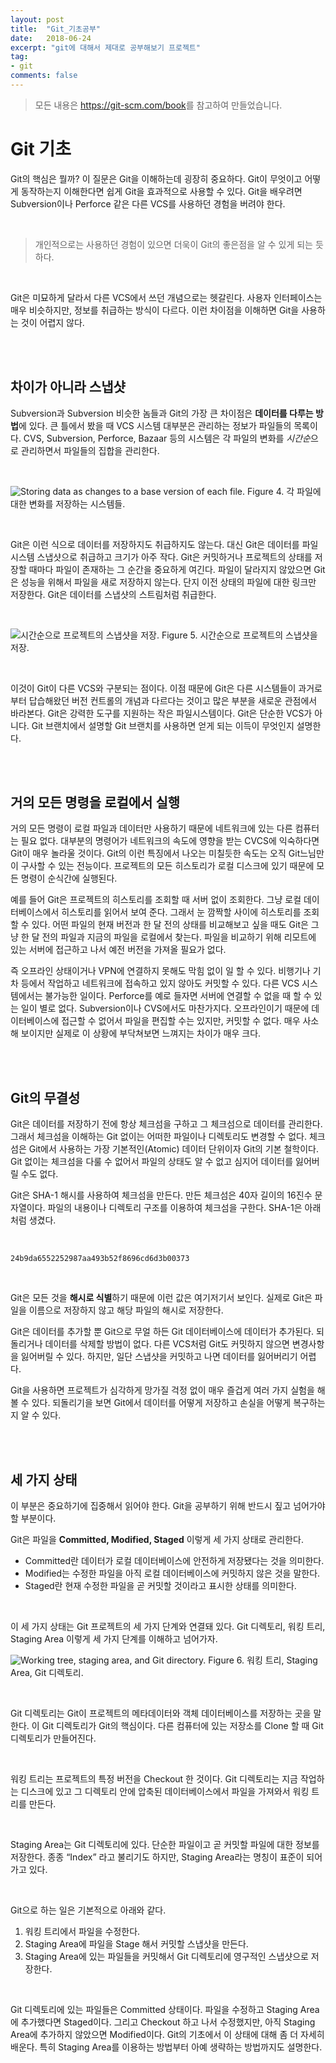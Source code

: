 ```yaml
---
layout: post
title:  "Git_기초공부"
date:   2018-06-24
excerpt: "git에 대해서 제대로 공부해보기 프로젝트"
tag:
- git
comments: false
---
```


> 모든 내용은 <https://git-scm.com/book>를 참고하여 만들었습니다.

# **Git 기초**

Git의 핵심은 뭘까? 이 질문은 Git을 이해하는데 굉장히 중요하다. Git이 무엇이고 어떻게 동작하는지 이해한다면 쉽게 Git을 효과적으로 사용할 수 있다. Git을 배우려면 Subversion이나 Perforce 같은 다른 VCS를 사용하던 경험을 버려야 한다.

<br>

> 개인적으로는 사용하던 경험이 있으면 더욱이 Git의 좋은점을 알 수 있게 되는 듯하다.

<br>

Git은 미묘하게 달라서 다른 VCS에서 쓰던 개념으로는 헷갈린다. 사용자 인터페이스는 매우 비슷하지만, 정보를 취급하는 방식이 다르다. 이런 차이점을 이해하면 Git을 사용하는 것이 어렵지 않다.

<br>
<br>

## **차이가 아니라 스냅샷**

Subversion과 Subversion 비슷한 놈들과 Git의 가장 큰 차이점은 **데이터를 다루는 방법**에 있다. 큰 틀에서 봤을 때 VCS 시스템 대부분은 관리하는 정보가 파일들의 목록이다. CVS, Subversion, Perforce, Bazaar 등의 시스템은 각 파일의 변화를 *시간순*으로 관리하면서 파일들의 집합을 관리한다.

<br>

![Storing data as changes to a base version of each file.](https://git-scm.com/book/en/v2/images/deltas.png)
Figure 4. 각 파일에 대한 변화를 저장하는 시스템들.

<br>

Git은 이런 식으로 데이터를 저장하지도 취급하지도 않는다. 대신 Git은 데이터를 파일 시스템 스냅샷으로 취급하고 크기가 아주 작다. Git은 커밋하거나 프로젝트의 상태를 저장할 때마다 파일이 존재하는 그 순간을 중요하게 여긴다. 파일이 달라지지 않았으면 Git은 성능을 위해서 파일을 새로 저장하지 않는다. 단지 이전 상태의 파일에 대한 링크만 저장한다. Git은 데이터를 스냅샷의 스트림처럼 취급한다.

<br>

![시간순으로 프로젝트의 스냅샷을 저장.](https://git-scm.com/book/en/v2/images/snapshots.png)
Figure 5. 시간순으로 프로젝트의 스냅샷을 저장.

<br>

이것이 Git이 다른 VCS와 구분되는 점이다. 이점 때문에 Git은 다른 시스템들이 과거로부터 답습해왔던 버전 컨트롤의 개념과 다르다는 것이고 많은 부분을 새로운 관점에서 바라본다. Git은 강력한 도구를 지원하는 작은 파일시스템이다. Git은 단순한 VCS가 아니다. Git 브랜치에서 설명할 Git 브랜치를 사용하면 얻게 되는 이득이 무엇인지 설명한다.

<br>
<br>

## 거의 모든 명령을 로컬에서 실행

거의 모든 명령이 로컬 파일과 데이터만 사용하기 때문에 네트워크에 있는 다른 컴퓨터는 필요 없다. 대부분의 명령어가 네트워크의 속도에 영향을 받는 CVCS에 익숙하다면 Git이 매우 놀라울 것이다. Git의 이런 특징에서 나오는 미칠듯한 속도는 오직 Git느님만이 구사할 수 있는 전능이다. 프로젝트의 모든 히스토리가 로컬 디스크에 있기 때문에 모든 명령이 순식간에 실행된다.
<br>

예를 들어 Git은 프로젝트의 히스토리를 조회할 때 서버 없이 조회한다. 그냥 로컬 데이터베이스에서 히스토리를 읽어서 보여 준다. 그래서 눈 깜짝할 사이에 히스토리를 조회할 수 있다. 어떤 파일의 현재 버전과 한 달 전의 상태를 비교해보고 싶을 때도 Git은 그냥 한 달 전의 파일과 지금의 파일을 로컬에서 찾는다. 파일을 비교하기 위해 리모트에 있는 서버에 접근하고 나서 예전 버전을 가져올 필요가 없다.
<br>

즉 오프라인 상태이거나 VPN에 연결하지 못해도 막힘 없이 일 할 수 있다. 비행기나 기차 등에서 작업하고 네트워크에 접속하고 있지 않아도 커밋할 수 있다. 다른 VCS 시스템에서는 불가능한 일이다. Perforce를 예로 들자면 서버에 연결할 수 없을 때 할 수 있는 일이 별로 없다. Subversion이나 CVS에서도 마찬가지다. 오프라인이기 때문에 데이터베이스에 접근할 수 없어서 파일을 편집할 수는 있지만, 커밋할 수 없다. 매우 사소해 보이지만 실제로 이 상황에 부닥쳐보면 느껴지는 차이가 매우 크다.

<br>
<br>

## Git의 무결성

Git은 데이터를 저장하기 전에 항상 체크섬을 구하고 그 체크섬으로 데이터를 관리한다. 그래서 체크섬을 이해하는 Git 없이는 어떠한 파일이나 디렉토리도 변경할 수 없다. 체크섬은 Git에서 사용하는 가장 기본적인(Atomic) 데이터 단위이자 Git의 기본 철학이다. Git 없이는 체크섬을 다룰 수 없어서 파일의 상태도 알 수 없고 심지어 데이터를 잃어버릴 수도 없다.
<br>

Git은 SHA-1 해시를 사용하여 체크섬을 만든다. 만든 체크섬은 40자 길이의 16진수 문자열이다. 파일의 내용이나 디렉토리 구조를 이용하여 체크섬을 구한다. SHA-1은 아래처럼 생겼다.

<br>

`24b9da6552252987aa493b52f8696cd6d3b00373`

<br>

Git은 모든 것을 **해시로 식별**하기 때문에 이런 값은 여기저기서 보인다. 실제로 Git은 파일을 이름으로 저장하지 않고 해당 파일의 해시로 저장한다.
<br>

Git은 데이터를 추가할 뿐
Git으로 무얼 하든 Git 데이터베이스에 데이터가 추가된다. 되돌리거나 데이터를 삭제할 방법이 없다. 다른 VCS처럼 Git도 커밋하지 않으면 변경사항을 잃어버릴 수 있다. 하지만, 일단 스냅샷을 커밋하고 나면 데이터를 잃어버리기 어렵다.
<br>

Git을 사용하면 프로젝트가 심각하게 망가질 걱정 없이 매우 즐겁게 여러 가지 실험을 해 볼 수 있다. 되돌리기을 보면 Git에서 데이터를 어떻게 저장하고 손실을 어떻게 복구하는지 알 수 있다.

<br>
<br>

## **세 가지 상태**

이 부분은 중요하기에 집중해서 읽어야 한다. Git을 공부하기 위해 반드시 짚고 넘어가야 할 부분이다. 
<br>

Git은 파일을 **Committed, Modified, Staged** 이렇게 세 가지 상태로 관리한다.
<br>

- Committed란 데이터가 로컬 데이터베이스에 안전하게 저장됐다는 것을 의미한다. 
- Modified는 수정한 파일을 아직 로컬 데이터베이스에 커밋하지 않은 것을 말한다. 
- Staged란 현재 수정한 파일을 곧 커밋할 것이라고 표시한 상태를 의미한다.
<br>

이 세 가지 상태는 Git 프로젝트의 세 가지 단계와 연결돼 있다. Git 디렉토리, 워킹 트리, Staging Area 이렇게 세 가지 단계를 이해하고 넘어가자.
<br>

![Working tree, staging area, and Git directory.](https://git-scm.com/book/en/v2/images/areas.png)
Figure 6. 워킹 트리, Staging Area, Git 디렉토리.

<br>

Git 디렉토리는 Git이 프로젝트의 메타데이터와 객체 데이터베이스를 저장하는 곳을 말한다. 이 Git 디렉토리가 Git의 핵심이다. 다른 컴퓨터에 있는 저장소를 Clone 할 때 Git 디렉토리가 만들어진다.

<br>

워킹 트리는 프로젝트의 특정 버전을 Checkout 한 것이다. Git 디렉토리는 지금 작업하는 디스크에 있고 그 디렉토리 안에 압축된 데이터베이스에서 파일을 가져와서 워킹 트리를 만든다.

<br>

Staging Area는 Git 디렉토리에 있다. 단순한 파일이고 곧 커밋할 파일에 대한 정보를 저장한다. 종종 “Index” 라고 불리기도 하지만, Staging Area라는 명칭이 표준이 되어가고 있다.

<br>

Git으로 하는 일은 기본적으로 아래와 같다.

1. 워킹 트리에서 파일을 수정한다.
2. Staging Area에 파일을 Stage 해서 커밋할 스냅샷을 만든다.
3. Staging Area에 있는 파일들을 커밋해서 Git 디렉토리에 영구적인 스냅샷으로 저장한다.

<br>

Git 디렉토리에 있는 파일들은 Committed 상태이다. 파일을 수정하고 Staging Area에 추가했다면 Staged이다. 그리고 Checkout 하고 나서 수정했지만, 아직 Staging Area에 추가하지 않았으면 Modified이다. Git의 기초에서 이 상태에 대해 좀 더 자세히 배운다. 특히 Staging Area를 이용하는 방법부터 아예 생략하는 방법까지도 설명한다.
